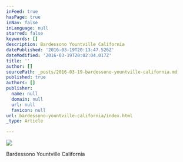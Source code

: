 ```yaml
---
inFeed: true
hasPage: true
inNav: false
inLanguage: null
starred: false
keywords: []
description: Bardessono Yountville California
datePublished: '2016-03-19T20:13:47.526Z'
dateModified: '2016-03-19T20:02:04.017Z'
title: ''
author: []
sourcePath: _posts/2016-03-19-bardessono-yountville-california.md
published: true
authors: []
publisher:
  name: null
  domain: null
  url: null
  favicon: null
url: bardessono-yountville-california/index.html
_type: Article

---
```

![](https://s3-us-west-2.amazonaws.com/the-grid-img/p/61f9b404aa19d567a9bce9224a58880ace983d4d.jpg)

Bardessono Yountville California